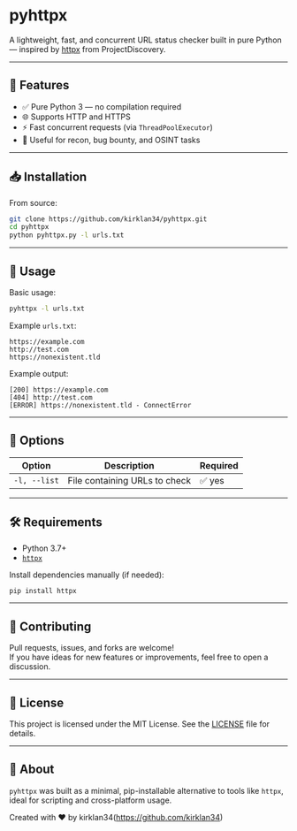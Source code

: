 
# pyhttpx

A lightweight, fast, and concurrent URL status checker built in pure Python — inspired by [httpx](https://github.com/projectdiscovery/httpx) from ProjectDiscovery.


---

## 🚀 Features

- ✅ Pure Python 3 — no compilation required
- 🌐 Supports HTTP and HTTPS
- ⚡ Fast concurrent requests (via `ThreadPoolExecutor`)
- 🧠 Useful for recon, bug bounty, and OSINT tasks

---

## 📥 Installation


From source:

```bash
git clone https://github.com/kirklan34/pyhttpx.git
cd pyhttpx
python pyhttpx.py -l urls.txt
```

---

## 🧪 Usage

Basic usage:

```bash
pyhttpx -l urls.txt
```

Example `urls.txt`:

```
https://example.com
http://test.com
https://nonexistent.tld
```

Example output:

```
[200] https://example.com
[404] http://test.com
[ERROR] https://nonexistent.tld - ConnectError
```

---

## 🔧 Options

| Option        | Description                      | Required |
|---------------|----------------------------------|----------|
| `-l, --list`  | File containing URLs to check    | ✅ yes   |

---

## 🛠️ Requirements

- Python 3.7+
- [`httpx`](https://www.python-httpx.org/)

Install dependencies manually (if needed):

```bash
pip install httpx
```

---

## 🤝 Contributing

Pull requests, issues, and forks are welcome!  
If you have ideas for new features or improvements, feel free to open a discussion.

---

## 📄 License

This project is licensed under the MIT License. See the [LICENSE](LICENSE) file for details.

---

## 💬 About

`pyhttpx` was built as a minimal, pip-installable alternative to tools like `httpx`, ideal for scripting and cross-platform usage.

Created with ❤️ by kirklan34(https://github.com/kirklan34)
